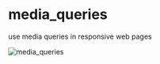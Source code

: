 # media_queries
use media queries in responsive web pages

![media_queries](https://github.com/premsbhalerao/media_queries/assets/114722173/f7af82e8-61cf-4c18-84e2-8e72caa65ad7)
